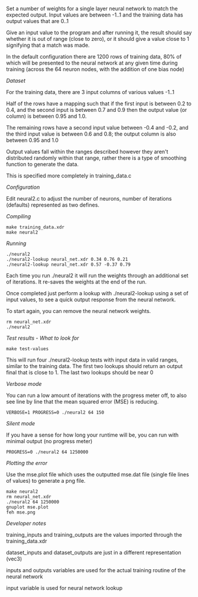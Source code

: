 
Set a number of weights for a single layer neural network to match
the expected output. Input values are between -1..1 and the training data has output values that are 0..1

Give an input value to the program and after running it, the result should say whether it is out of range (close to zero), or it should give a value close to 1 signifying that a match was made.

In the default configuration there are 1200 rows of training data, 80% of which will be presented to the neural network at any given time during training (across the 64 neuron nodes, with the addition of one bias node)

*Dataset*

For the training data, there are 3 input columns of various values -1..1

Half of the rows have a mapping such that if the first input is between 0.2 to 0.4,
and the second input is between 0.7 and 0.9 then the output value (or column) is between 0.95 and 1.0.

The remaining rows have a second input value between -0.4 and -0.2, and the third input value is between 0.6 and 0.8; the output column is also between 0.95 and 1.0

Output values fall within the ranges described however they aren't distributed randomly within that range, rather there is a type of smoothing function to generate the data.

This is specified more completely in training_data.c

*Configuration*

Edit neural2.c to adjust the number of neurons, number of iterations (defaults) represented as two defines.

*Compiling*

```console
make training_data.xdr
make neural2
```

*Running*

```console
./neural2
./neural2-lookup neural_net.xdr 0.34 0.76 0.21
./neural2-lookup neural_net.xdr 0.57 -0.37 0.79
```

Each time you run ./neural2 it will run the weights through an additional set of iterations. It re-saves the weights at the end of the run.

Once completed just perform a lookup with ./neural2-lookup using a set of input values, to see a quick output response from the neural network.

To start again, you can remove the neural network weights. 

```console
rm neural_net.xdr
./neural2
```

*Test results - What to look for*

```console
make test-values
```

This will run four ./neural2-lookup tests with input data in valid ranges, similar to the training data. The first two lookups should return an output final that is close to 1. The last two lookups should be near 0

*Verbose mode*

You can run a low amount of iterations with the progress meter off, to also see line by line that the mean squared error (MSE) is reducing.

```console
VERBOSE=1 PROGRESS=0 ./neural2 64 150
```

*Silent mode*

If you have a sense for how long your runtime will be, you can run with minimal output (no progress meter)

```console
PROGRESS=0 ./neural2 64 1250000
```

*Plotting the error*

Use the mse.plot file which uses the outputted mse.dat file (single file lines of values) to generate a png file.

```console
make neural2
rm neural_net.xdr
./neural2 64 1250000
gnuplot mse.plot
feh mse.png
```

*Developer notes*

training_inputs and training_outputs are the values imported through the training_data.xdr

dataset_inputs and dataset_outputs are just in a different representation (vec3)

inputs and outputs variables are used for the actual training routine of the neural network

input variable is used for neural network lookup

